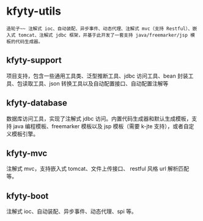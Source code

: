 # kfyty-utils
    造轮子~~ 注解式 ioc、自动装配、异步事件、动态代理、注解式 mvc（支持 Restful）、嵌入式 tomcat、注解式 jdbc 框架，并基于此开发了一套支持 java/freemarker/jsp 模板的代码生成器。

## kfyty-support
项目支持，包含一些通用工具类、泛型推断工具、jdbc 访问工具、bean 封装工具、包读取工具、json 转换工具以及自动配置接口、自动配置注解等

## kfyty-database
数据库访问工具，实现了注解式 jdbc 访问。内置代码生成器和默认生成模板，支持 java 编程模板、freemarker 模板以及 jsp 模板（需要 k-jte 支持），或者自定义模板引擎。

## kfyty-mvc
注解式 mvc，支持嵌入式 tomcat、文件上传接口、 restful 风格 url 解析匹配等。

## kfyty-boot
注解式 ioc、自动装配、异步事件、动态代理、spi 等。
